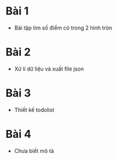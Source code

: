 # Bài 1
  * Bài tập tìm số điểm có trong 2 hình tròn
# Bài 2
  * Xử lí dữ liệu và xuất file json
# Bài 3
 * Thiết kế todolist
# Bài 4
 * Chưa biết mô tả
